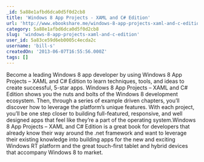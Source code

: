 ```yaml
---
_id: 5a88e1afbd6dca0d5f0d2cb8
title: 'Windows 8 App Projects - XAML and C# Edition'
url: 'http://www.ebookshare.me/windows-8-app-projects-xaml-and-c-edition/'
category: 5a88e1afbd6dca0d5f0d2cb8
slug: 'windows-8-app-projects-xaml-and-c-edition'
user_id: 5a83ce59d6eb0005c4ecda2c
username: 'bill-s'
createdOn: '2013-06-07T16:55:56.000Z'
tags: []
---
```


<div>Become a leading Windows 8 app developer by using Windows 8 App Projects – XAML and C# Edition to learn techniques, tools, and ideas to create successful, 5-star apps. Windows 8 App Projects – XAML and C# Edition shows you the nuts and bolts of the Windows 8 development ecosystem. Then, through a series of example driven chapters, you’ll discover how to leverage the platform’s unique features. With each project, you’ll be one step closer to building full-featured, responsive, and well designed apps that feel like they’re a part of the operating system.Windows 8 App Projects – XAML and C# Edition is a great book for developers that already know their way around the .net framework and want to leverage their existing knowledge into building apps for the new and exciting Windows RT platform and the great touch-first tablet and hybrid devices that accompany Windows 8 to market.</div>
